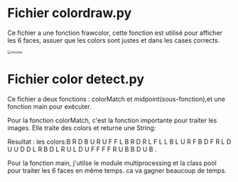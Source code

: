 # Fichier colordraw.py

Ce fichier a une fonction frawcolor, cette fonction est utilisé pour afficher les 6 faces, assuer que les colors sont justes et dans les cases corrects.

<img src="/Users/romainshao/Downloads/projet_python/ccc/resultat.png" alt="résultat:" style="zoom:50%;" />

# Fichier color detect.py

Ce fichier a deux fonctions : colorMatch et midpoint(sous-fonction),et une fonction main pour exécuter.

Pour la fonction colorMatch, c'est la fonction importante pour traiter les images. Elle traite des colors et returne une String:

Resultat : les colors:B R D B U R U F F L B R D R L F L L B L U R F B D F R L D U U D D L R B D L R U L D U F F F F R U B B D U B .

Pour la fonction main, j'utilse le module multiprocessing et la class pool pour traiter les 6 faces en même temps. ca va gagner beaucoup de temps.



